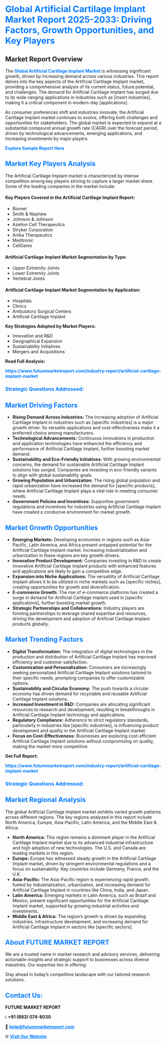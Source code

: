 <h1 style="color: #007BFF;">Global Artificial Cartilage Implant Market Report 2025-2033: Driving Factors, Growth Opportunities, and Key Players</h1>

<section id="overview">
<h2>Market Report Overview</h2>
<p>The <a href="https://www.futuremarketreport.com/industry-report/artificial-cartilage-implant-market" style="color: #007BFF; text-decoration: none;"><strong>Global Artificial Cartilage Implant Market</strong></a> is witnessing significant growth, driven by increasing demand across various industries. This report delves into the key aspects of the Artificial Cartilage Implant market, providing a comprehensive analysis of its current status, future potential, and challenges. The demand for Artificial Cartilage Implant has surged due to its wide-ranging applications in industries such as [insert industries], making it a critical component in modern-day [applications].</p>
<p>As consumer preferences shift and industries innovate, the Artificial Cartilage Implant market continues to evolve, offering both challenges and opportunities for stakeholders. The global market is expected to expand at a substantial compound annual growth rate (CAGR) over the forecast period, driven by technological advancements, emerging applications, and increasing investments by major players.</p>
</section>

<section id="overview">
<p><a href="https://www.futuremarketreport.com/request-sample/reportId=125071" style="color: #007BFF; text-decoration: none;"><strong>Explore Sample Report Here</strong></a></p>
</section>

<section id="key-players">
<h2 style="color: #007BFF;">Market Key Players Analysis</h2>
<p>The Artificial Cartilage Implant market is characterized by intense competition among key players striving to capture a larger market share. Some of the leading companies in the market include:</p>
<h4>Key Players Covered in the Artificial Cartilage Implant Report:</h4>
<ul><li>Biomet</li><li>Smith &amp; Nephew</li><li>Johnson &amp; Johnson</li><li>Azellon Cell Therapeutics</li><li>Stryker Corporation</li><li>Anika Therapeutics</li><li>Medtronic</li><li>CellGenix</li></ul>
<h4>Artificial Cartilage Implant Market Segmentation by Type:</h4>
<ul><li>Upper Extremity Joints</li><li>Lower Extremity Joints</li><li>Vertebral Joints</li></ul>

<h4>Artificial Cartilage Implant Market Segmentation by Application:</h4>
<ul><li>Hospitals</li><li>Clinics</li><li>Ambulatory Surgical Centers</li><li>Artificial Cartilage Implant</li></ul>
<p><strong>Key Strategies Adopted by Market Players:</strong></p>
<ul>
<li>Innovation and R&D</li>
<li>Geographical Expansion</li>
<li>Sustainability Initiatives</li>
<li>Mergers and Acquisitions</li>
</ul>
</section>

<section>
<p><strong>Read Full Analysis: </strong></p><a href="https://www.futuremarketreport.com/industry-report/artificial-cartilage-implant-market" style="color: #007BFF; text-decoration: none;"><strong>https://www.futuremarketreport.com/industry-report/artificial-cartilage-implant-market</strong></a>
<h3 style="color: #007BFF;">Strategic Questions Addressed:</h3>
</section>

<section id="driving-factors">
<h2 style="color: #007BFF;">Market Driving Factors</h2>
<ul>
<li><strong>Rising Demand Across Industries:</strong> The increasing adoption of Artificial Cartilage Implant in industries such as [specific industries] is a major growth driver. Its versatile applications and cost-effectiveness make it a preferred choice among manufacturers.</li>
<li><strong>Technological Advancements:</strong> Continuous innovations in production and application technologies have enhanced the efficiency and performance of Artificial Cartilage Implant, further boosting market demand.</li>
<li><strong>Sustainability and Eco-Friendly Initiatives:</strong> With growing environmental concerns, the demand for sustainable Artificial Cartilage Implant solutions has surged. Companies are investing in eco-friendly variants to align with global sustainability goals.</li>
<li><strong>Growing Population and Urbanization:</strong> The rising global population and rapid urbanization have increased the demand for [specific products], where Artificial Cartilage Implant plays a vital role in meeting consumer needs.</li>
<li><strong>Government Policies and Incentives:</strong> Supportive government regulations and incentives for industries using Artificial Cartilage Implant have created a conducive environment for market growth.</li>
</ul>
</section>

<section id="growth-opportunities">
<h2 style="color: #007BFF;">Market Growth Opportunities</h2>
<ul>
<li><strong>Emerging Markets:</strong> Developing economies in regions such as Asia-Pacific, Latin America, and Africa present untapped potential for the Artificial Cartilage Implant market. Increasing industrialization and urbanization in these regions are key growth drivers.</li>
<li><strong>Innovative Product Development:</strong> Companies investing in R&D to create innovative Artificial Cartilage Implant products with enhanced features and applications are likely to gain a competitive edge.</li>
<li><strong>Expansion into Niche Applications:</strong> The versatility of Artificial Cartilage Implant allows it to be utilized in niche markets such as [specific niches], creating opportunities for growth and diversification.</li>
<li><strong>E-commerce Growth:</strong> The rise of e-commerce platforms has created a surge in demand for Artificial Cartilage Implant used in [specific applications], further boosting market growth.</li>
<li><strong>Strategic Partnerships and Collaborations:</strong> Industry players are forming partnerships to leverage shared expertise and resources, driving the development and adoption of Artificial Cartilage Implant products globally.</li>
</ul>
</section>

<section id="trending-factors">
<h2 style="color: #007BFF;">Market Trending Factors</h2>
<ul>
<li><strong>Digital Transformation:</strong> The integration of digital technologies in the production and distribution of Artificial Cartilage Implant has improved efficiency and customer satisfaction.</li>
<li><strong>Customization and Personalization:</strong> Consumers are increasingly seeking personalized Artificial Cartilage Implant solutions tailored to their specific needs, prompting companies to offer customizable options.</li>
<li><strong>Sustainability and Circular Economy:</strong> The push towards a circular economy has driven demand for recyclable and reusable Artificial Cartilage Implant solutions.</li>
<li><strong>Increased Investment in R&D:</strong> Companies are allocating significant resources to research and development, resulting in breakthroughs in Artificial Cartilage Implant technology and applications.</li>
<li><strong>Regulatory Compliance:</strong> Adherence to strict regulatory standards, particularly in industries like [specific industries], is influencing product development and quality in the Artificial Cartilage Implant market.</li>
<li><strong>Focus on Cost-Effectiveness:</strong> Businesses are exploring cost-efficient Artificial Cartilage Implant solutions without compromising on quality, making the market more competitive.</li>
</ul>
</section>

<section>
<p><strong>Get Full Report: </strong></p><a href="https://www.futuremarketreport.com/industry-report/artificial-cartilage-implant-market" style="color: #007BFF; text-decoration: none;"><strong>https://www.futuremarketreport.com/industry-report/artificial-cartilage-implant-market</strong></a>
<h3 style="color: #007BFF;">Strategic Questions Addressed:</h3>
</section>


<section id="regional-analysis">
<h2 style="color: #007BFF;">Market Regional Analysis</h2>
<p>The global Artificial Cartilage Implant market exhibits varied growth patterns across different regions. The key regions analyzed in this report include North America, Europe, Asia-Pacific, Latin America, and the Middle East & Africa:</p>
<ul>
<li><strong>North America:</strong> This region remains a dominant player in the Artificial Cartilage Implant market due to its advanced industrial infrastructure and high adoption of new technologies. The U.S. and Canada are leading markets in this region.</li>
<li><strong>Europe:</strong> Europe has witnessed steady growth in the Artificial Cartilage Implant market, driven by stringent environmental regulations and a focus on sustainability. Key countries include Germany, France, and the U.K.</li>
<li><strong>Asia-Pacific:</strong> The Asia-Pacific region is experiencing rapid growth, fueled by industrialization, urbanization, and increasing demand for Artificial Cartilage Implant in countries like China, India, and Japan.</li>
<li><strong>Latin America:</strong> Emerging markets in Latin America, such as Brazil and Mexico, present significant opportunities for the Artificial Cartilage Implant market, supported by growing industrial activities and investments.</li>
<li><strong>Middle East & Africa:</strong> The region’s growth is driven by expanding industries, infrastructure development, and increasing demand for Artificial Cartilage Implant in sectors like [specific sectors].</li>
</ul>
</section>

<footer>
<h2 style="color: #007BFF;">About FUTURE MARKET REPORT</h2>
<p>We are a trusted name in market research and advisory services, delivering actionable insights and strategic support to businesses across diverse industries. Our expertise lies in offering:</p>

<p>Stay ahead in today’s competitive landscape with our tailored research solutions.</p>

<h2 style="color: #007BFF;">Contact Us:</h2>
<p><strong>FUTURE MARKET REPORT</strong></p>
<p>📞 <strong>+91 (883) 074-8030</strong></p>
<p>📧 <strong><a href="mailto:help@futuremarketreport.com" style="color: #007BFF;">help@futuremarketreport.com</a></strong></p>
<p>🌐 <strong><a href="https://www.futuremarketreport.com/" style="color: #007BFF;">Visit Our Website</a></strong></p>
</footer>